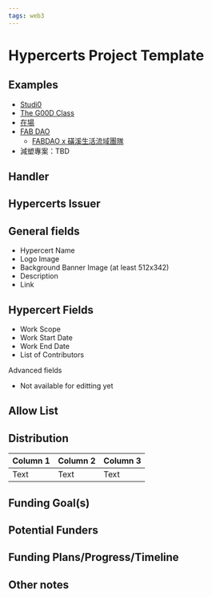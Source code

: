 ```yaml
---
tags: web3
---
```


Hypercerts Project Template
===

Examples
-
- [Studi0](https://g0v.hackmd.io/@da0/Bk17WxI13)
- [The G00D Class](https://g0v.hackmd.io/@da0/B1MByRHk3)
- [在場](https://g0v.hackmd.io/@da0/H1cmGxI13)
- [FAB DAO](https://hackmd.io/@IA3HGZ7gQFi7IaBVvwY_IA/BJVXwxv1h)
    - [FABDAO x 磺溪生活流域團隊](https://hackmd.io/HomGJb-xRPmETxgQbg5gSw?both)
- 減塑專案：TBD

Handler
- 

Hypercerts Issuer
-

General fields
- 
- Hypercert Name
- Logo Image
- Background Banner Image (at least 512x342)
- Description
- Link

Hypercert Fields
- 
- Work Scope
- Work Start Date
- Work End Date
- List of Contributors

Advanced fields
- Not available for editting yet

Allow List
- 


Distribution
- 


| Column 1 | Column 2 | Column 3 |
| -------- | -------- | -------- |
| Text     | Text     | Text     |


Funding Goal(s)
- 

Potential Funders
- 

Funding Plans/Progress/Timeline
- 

Other notes
- 